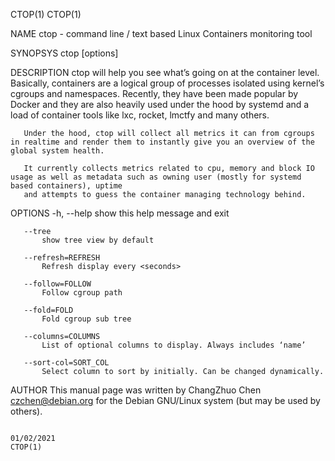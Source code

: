 CTOP(1)                                                                                                                                                      CTOP(1)

NAME
       ctop - command line / text based Linux Containers monitoring tool

SYNOPSYS
       ctop [options]

DESCRIPTION
       ctop will help you see what’s going on at the container level. Basically, containers are a logical group of processes isolated using kernel’s cgroups and
       namespaces. Recently, they have been made popular by Docker and they are also heavily used under the hood by systemd and a load of container tools like lxc,
       rocket, lmctfy and many others.

       Under the hood, ctop will collect all metrics it can from cgroups in realtime and render them to instantly give you an overview of the global system health.

       It currently collects metrics related to cpu, memory and block IO usage as well as metadata such as owning user (mostly for systemd based containers), uptime
       and attempts to guess the container managing technology behind.

OPTIONS
       -h, --help
           show this help message and exit

       --tree
           show tree view by default

       --refresh=REFRESH
           Refresh display every <seconds>

       --follow=FOLLOW
           Follow cgroup path

       --fold=FOLD
           Fold cgroup sub tree

       --columns=COLUMNS
           List of optional columns to display. Always includes ‘name’

       --sort-col=SORT_COL
           Select column to sort by initially. Can be changed dynamically.

AUTHOR
       This manual page was written by ChangZhuo Chen <czchen@debian.org> for the Debian GNU/Linux system (but may be used by others).

                                                                             01/02/2021                                                                      CTOP(1)
